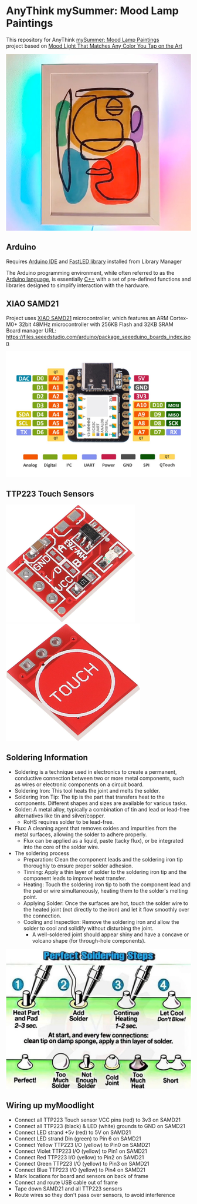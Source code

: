 # AnyThink mySummer: Mood Lamp Paintings
This repository for AnyThink [mySummer: Mood Lamp Paintings](https://anythinklibraries.libnet.info/event/13847358)  
project based on [Mood Light That Matches Any Color You Tap on the Art](https://www.instructables.com/Mood-Light-That-Matches-Any-Color-You-Tap-on-the-A/)

<img title="myMoodlight" alt="myMoodlight" src="images/moodlight.jpg">

## Arduino
Requires [Arduino IDE](https://www.arduino.cc/en/software)
and [FastLED library](https://github.com/FastLED/FastLED) installed from Library Manager  

The Arduino programming environment, while often referred to as the [Arduino language](https://docs.arduino.cc/language-reference/), 
is essentially [C++](https://isocpp.org/std/the-standard) with a set of pre-defined functions and libraries designed to simplify interaction with the hardware.

## XIAO SAMD21
Project uses [XIAO SAMD21](https://wiki.seeedstudio.com/Seeeduino-XIAO/) microcontroller, which features an ARM Cortex-M0+ 32bit 48MHz microcontroller with 256KB Flash and 32KB SRAM  
Board manager URL: https://files.seeedstudio.com/arduino/package_seeeduino_boards_index.json

<img title="XIAO SAMD21" alt="XIAO SAMD21 pinout" src="images/XIAO-SAMD21-pinout.jpg">

## TTP223 Touch Sensors
<img alt="TTP223 Touch Sensor Top" src="images/TTP223-Touch-top.jpg" height="320px">  <img alt="TTP223 Touch Sensor Bottom" src="images/TTP223-Touch-bottom.jpg" height="320px">

## Soldering Information
* Soldering is a technique used in electronics to create a permanent, conductive connection between two or more metal components, such as wires or electronic components on a circuit board.
* Soldering Iron: This tool heats the joint and melts the solder.
* Soldering Iron Tip: The tip is the part that transfers heat to the components. Different shapes and sizes are available for various tasks.
* Solder: A metal alloy, typically a combination of tin and lead or lead-free alternatives like tin and silver/copper.
  * RoHS requires solder to be lead-free.
* Flux: A cleaning agent that removes oxides and impurities from the metal surfaces, allowing the solder to adhere properly.
  * Flux can be applied as a liquid, paste (tacky flux), or be integrated into the core of the solder wire.
* The soldering process
  * Preparation: Clean the component leads and the soldering iron tip thoroughly to ensure proper solder adhesion.
  * Tinning: Apply a thin layer of solder to the soldering iron tip and the component leads to improve heat transfer.
  * Heating: Touch the soldering iron tip to both the component lead and the pad or wire simultaneously, heating them to the solder's melting point.
  * Applying Solder: Once the surfaces are hot, touch the solder wire to the heated joint (not directly to the iron) and let it flow smoothly over the connection.
  * Cooling and Inspection: Remove the soldering iron and allow the solder to cool and solidify without disturbing the joint.
    * A well-soldered joint should appear shiny and have a concave or volcano shape (for through-hole components).

<img title="Soldering" alt="Soldering Diagram" src="images/soldering.png">

## Wiring up myMoodlight
  * Connect all TTP223 Touch sensor VCC pins (red) to 3v3 on SAMD21
  * Connect all TTP223 (black) & LED (white) grounds to GND on SAMD21
  * Connect LED strand +5v (red) to 5V on SAMD21
  * Connect LED strand Din (green) to Pin 6 on SAMD21
  * Connect Yellow TTP223 I/O (yellow) to Pin0 on SAMD21
  * Connect Violet TTP223 I/O (yellow) to Pin1 on SAMD21
  * Connect Red TTP223 I/O (yellow) to Pin2 on SAMD21
  * Connect Green TTP223 I/O (yellow) to Pin3 on SAMD21
  * Connect Blue TTP223 I/O (yellow) to Pin4 on SAMD21
  * Mark locations for board and sensors on back of frame
  * Connect and route USB cable out of frame
  * Tape down SAMD21 and all TTP223 sensors
  * Route wires so they don't pass over sensors, to avoid interference
